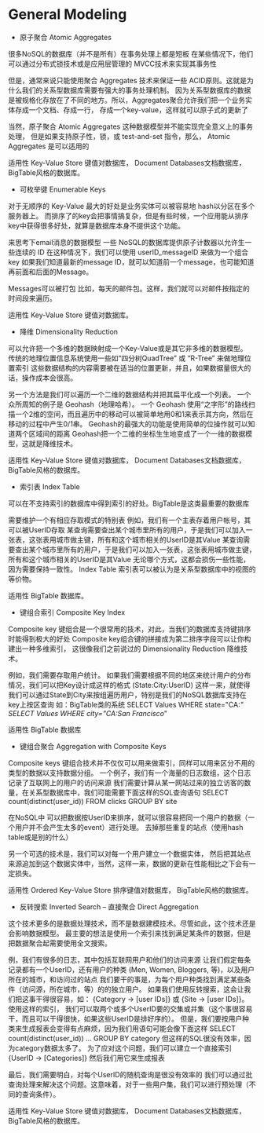 # General Modeling

* 原子聚合 Atomic Aggregates

很多NoSQL的数据库（并不是所有）在事务处理上都是短板
在某些情况下，他们可以通过分布式锁技术或是应用层管理的 MVCC技术来实现其事务性

但是，通常来说只能使用聚合 Aggregates 技术来保证一些 ACID原则。这就是为什么我们的关系型数据库需要有强大的事务处理机制。
因为关系型数据库的数据是被规格化存放在了不同的地方。所以，Aggregates聚合允许我们把一个业务实体存成一个文档、存成一行，
存成一个key-value，这样就可以原子式的更新了

当然，原子聚合 Atomic Aggregates 这种数据模型并不能实现完全意义上的事务处理，
但是如果支持原子性，锁，或 test-and-set 指令，那么， Atomic Aggregates 是可以适用的

适用性
Key-Value Store 键值对数据库， Document Databases文档数据库， BigTable风格的数据库。

* 可枚举键 Enumerable Keys

对于无顺序的 Key-Value 最大的好处是业务实体可以被容易地 hash以分区在多个服务器上。
而排序了的key会把事情搞复杂，但是有些时候，一个应用能从排序key中获得很多好处，就算是数据库本身不提供这个功能。

来思考下email消息的数据模型
一些 NoSQL的数据库提供原子计数器以允许生一些连续的 ID
在这种情况下，我们可以使用 userID_messageID 来做为一个组合key
如果我们知道最新的message ID，就可以知道前一个message，也可能知道再前面和后面的Message。

Messages可以被打包
比如，每天的邮件包。这样，我们就可以对邮件按指定的时间段来遍历。

适用性
Key-Value Store 键值对数据库。

* 降维 Dimensionality Reduction

可以允许把一个多维的数据映射成一个Key-Value或是其它非多维的数据模型。
传统的地理位置信息系统使用一些如“四分树QuadTree” 或 “R-Tree” 来做地理位置索引
这些数据结构的内容需要被在适当的位置更新，并且，如果数据量很大的话，操作成本会很高。

另一个方法是我们可以遍历一个二维的数据结构并把其扁平化成一个列表。
一个众所周知的例子是 Geohash（地理哈希）。
一个 Geohash 使用“之字形”的路线扫描一个2维的空间，而且遍历中的移动可以被简单地用0和1来表示其方向，然后在移动的过程中产生0/1串。
Geohash的最强大的功能是使用简单的位操作就可以知道两个区域间的距离
Geohash把一个二维的坐标生生地变成了一个一维的数据模型，这就是降维技术。

适用性
Key-Value Store 键值对数据库， Document Databases文档数据库， BigTable风格的数据库。

* 索引表 Index Table

可以在不支持索引的数据库中得到索引的好处。BigTable是这类最重要的数据库

需要维护一个有相应存取模式的特别表
例如，我们有一个主表存着用户帐号，其可以被UserID存取
某查询需要查出某个城市里所有的用户，于是我们可以加入一张表，这张表用城市做主键，所有和这个城市相关的UserID是其Value
某查询需要查出某个城市里所有的用户，于是我们可以加入一张表，这张表用城市做主键，所有和这个城市相关的UserID是其Value
无论哪个方式，这都会损伤一些性能，因为需要保持一致性。
Index Table 索引表可以被认为是关系型数据库中的视图的等价物。

适用性
BigTable 数据库。

* 键组合索引 Composite Key Index

Composite key 键组合是一个很常用的技术，对此，当我们的数据库支持键排序时能得到极大的好处
Composite key组合键的拼接成为第二排序字段可以让你构建出一种多维索引，
这很像我们之前说过的 Dimensionality Reduction 降维技术。

例如，我们需要存取用户统计。
如果我们需要根据不同的地区来统计用户的分布情况，我们可以把Key设计成这样的格式 (State:City:UserID)
这样一来，就使得我们可以通过State到City来按组遍历用户，特别是我们的NoSQL数据库支持在key上按区查询
如：BigTable类的系统
	SELECT Values WHERE state="CA:*"
	SELECT Values WHERE city="CA:San Francisco*"

适用性
BigTable 数据库

* 键组合聚合 Aggregation with Composite Keys

Composite keys  键组合技术并不仅仅可以用来做索引，同样可以用来区分不用的类型的数据以支持数据分组。
一个例子，我们有一个海量的日志数组，这个日志记录了互联网上的用户的访问来源
我们需要计算从某一网站过来的独立访客的数量，在关系型数据库中，我们可能需要下面这样的SQL查询语句
SELECT count(distinct(user_id)) FROM clicks GROUP BY site

在NoSQL中
可以把数据按UserID来排序，就可以很容易把同一个用户的数据（一个用户并不会产生太多的event）进行处理。
去掉那些重复的站点（使用hash table或是别的什么）

另一个可选的技术是，我们可以对每一个用户建立一个数据实体，
然后把其站点来源追加到这个数据实体中，当然，这样一来，数据的更新在性能相比之下会有一定损失。
	
适用性
Ordered Key-Value Store 排序键值对数据库， BigTable风格的数据库。

* 反转搜索 Inverted Search – 直接聚合 Direct Aggregation

这个技术更多的是数据处理技术，而不是数据建模技术。尽管如此，这个技术还是会影响数据模型。
最主要的想法是使用一个索引来找到满足某条件的数据，但是把数据聚合起需要使用全文搜索。

例，我们有很多的日志，其中包括互联网用户和他们的访问来源
让我们假定每条记录都有一个UserID，还有用户的种类 (Men, Women, Bloggers, 等)，以及用户所在的城市，和访问过的站点
我们要干的事是，为每个用户种类找到满足某些条件（访问源，所在城市，等）的的独立用户。
如果我们使用反转搜索，这会让我们把这事干得很容易，如： {Category -> [user IDs]} 或 {Site -> [user IDs]}。
使用这样的索引， 我们可以取两个或多个UserID要的交集或并集（这个事很容易干，而且可以干得很快，如果这些UserID是排好序的）。
但是，我们要按用户种类来生成报表会变得有点麻烦，因为我们用语句可能会像下面这样
SELECT count(distinct(user_id)) ... GROUP BY category
但这样的SQL很没有效率，因为category数据太多了。
为了应对这个问题，我们可以建立一个直接索引 {UserID -> [Categories]} 然后我们用它来生成报表

最后，我们需要明白，对每个UserID的随机查询是很没有效率的
我们可以通过批查询处理来解决这个问题。这意味着，对于一些用户集，我们可以进行预处理（不同的查询条件）。
	
适用性
Key-Value Store 键值对数据库， Document Databases文档数据库， BigTable风格的数据库。

